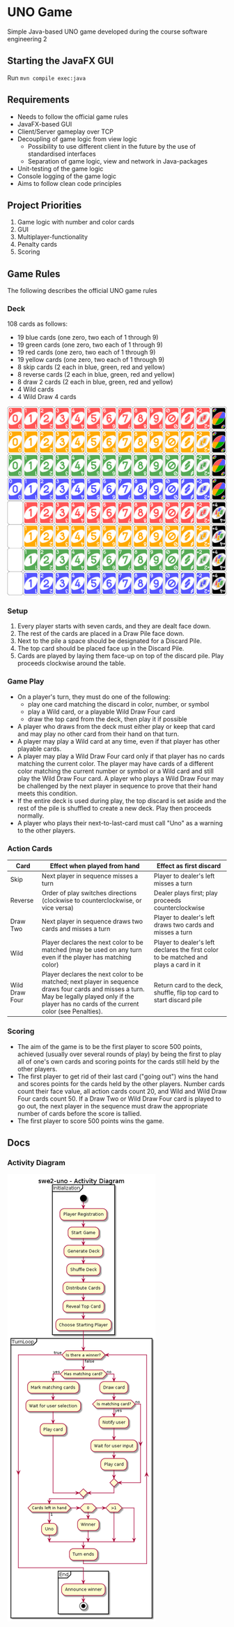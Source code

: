 # UNO Game
Simple Java-based UNO game developed during the course software engineering 2

## Starting the JavaFX GUI
Run `mvn compile exec:java`

## Requirements
* Needs to follow the official game rules
* JavaFX-based GUI
* Client/Server gameplay over TCP
* Decoupling of game logic from view logic
    * Possibility to use different client in the future by the use of standardised interfaces
    * Separation of game logic, view and network in Java-packages
* Unit-testing of the game logic
* Console logging of the game logic
* Aims to follow clean code principles

## Project Priorities
1. Game logic with number and color cards
2. GUI
3. Multiplayer-functionality
4. Penalty cards
5. Scoring

## Game Rules
The following describes the official UNO game rules
### Deck
108 cards as follows:
* 19 blue cards (one zero, two each of 1 through 9)
* 19 green cards (one zero, two each of 1 through 9)
* 19 red cards (one zero, two each of 1 through 9)
* 19 yellow cards (one zero, two each of 1 through 9)
* 8 skip cards (2 each in blue, green, red and yellow)
* 8 reverse cards (2 each in blue, green, red and yellow)
* 8 draw 2 cards (2 each in blue, green, red and yellow)
* 4 Wild cards
* 4 Wild Draw 4 cards

![alt text](UNO_cards_deck.svg)

### Setup
1. Every player starts with seven cards, and they are dealt face down. 
2. The rest of the cards are placed in a Draw Pile face down. 
3. Next to the pile a space should be designated for a Discard Pile. 
4. The top card should be placed face up in the Discard Pile.
5. Cards are played by laying them face-up on top of the discard pile. Play proceeds clockwise around the table.


### Game Play
* On a player's turn, they must do one of the following:
    * play one card matching the discard in color, number, or symbol
    * play a Wild card, or a playable Wild Draw Four card
    * draw the top card from the deck, then play it if possible
* A player who draws from the deck must either play or keep that card and may play no other card from their hand on that turn.
* A player may play a Wild card at any time, even if that player has other playable cards.
* A player may play a Wild Draw Four card only if that player has no cards matching the current color. The player may have cards of a different color matching the current number or symbol or a Wild card and still play the Wild Draw Four card. A player who plays a Wild Draw Four may be challenged by the next player in sequence to prove that their hand meets this condition.
* If the entire deck is used during play, the top discard is set aside and the rest of the pile is shuffled to create a new deck. Play then proceeds normally.
* A player who plays their next-to-last-card must call "Uno" as a warning to the other players.

### Action Cards
| Card           | Effect when played from hand                                                                                                                                                                          | Effect as first discard                                                               |
|----------------|-------------------------------------------------------------------------------------------------------------------------------------------------------------------------------------------------------|---------------------------------------------------------------------------------------|
| Skip           | Next player in sequence misses a turn                                                                                                                                                                 | Player to dealer's left misses a turn                                                 |
| Reverse        | Order of play switches directions (clockwise to counterclockwise, or vice versa)                                                                                                                       | Dealer plays first; play proceeds counterclockwise                                    |
| Draw Two       | Next player in sequence draws two cards and misses a turn                                                                                                                                             | Player to dealer's left draws two cards and misses a turn                             |
| Wild           | Player declares the next color to be matched (may be used on any turn even if the player has matching color)                                                                                          | Player to dealer's left declares the first color to be matched and plays a card in it |
| Wild Draw Four | Player declares the next color to be matched; next player in sequence draws four cards and misses a turn. May be legally played only if the player has no cards of the current color (see Penalties). | Return card to the deck, shuffle, flip top card to start discard pile                 |

### Scoring
* The aim of the game is to be the first player to score 500 points, achieved (usually over several rounds of play) by being the first to play all of one's own cards and scoring points for the cards still held by the other players.
* The first player to get rid of their last card ("going out") wins the hand and scores points for the cards held by the other players. Number cards count their face value, all action cards count 20, and Wild and Wild Draw Four cards count 50. If a Draw Two or Wild Draw Four card is played to go out, the next player in the sequence must draw the appropriate number of cards before the score is tallied.
* The first player to score 500 points wins the game.

## Docs
### Activity Diagram
![alt text](docs/activity.png)